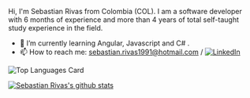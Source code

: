 Hi, I'm Sebastian Rivas from Colombia (COL). I am a software developer with 6 months of experience and more than 4 years of total self-taught study experience in the field.

- 🌱 I’m currently learning Angular, Javascript and C# .
- 📫 How to reach me: sebastian.rivas1991@hotmail.com / [![LinkedIn](https://img.shields.io/badge/LinkedIn-0077B5?style=for-the-badge&logo=linkedin&logoColor=white)](https://www.linkedin.com/in/juan-sebastian-rivas-agudelo-b88983263/)


![Top Languages Card](https://github-readme-stats.vercel.app/api/top-langs/?username=s2023&theme=react&layout=compact)


[![Sebastian Rivas's github stats](https://github-readme-stats.vercel.app/api?username=s2023&theme=react)](https://github.com/anuraghazra/github-readme-stats)
